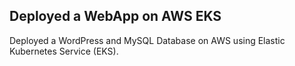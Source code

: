 ## Deployed a WebApp on AWS EKS
Deployed a WordPress and MySQL Database on AWS using Elastic Kubernetes Service (EKS).